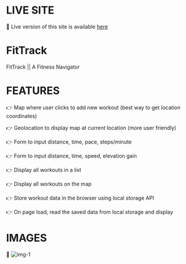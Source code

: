 # LIVE SITE
🔗 Live version of this site is available [here](https://anirbansen17.github.io/FitTrack/)

# FitTrack
FitTrack || A Fitness Navigator


# FEATURES
👉 Map where user clicks to add new workout (best way to get location coordinates) 

👉 Geolocation to display map at current location (more user friendly) 

👉 Form to input distance, time, pace, steps/minute 

👉 Form to input distance, time, speed, elevation gain 

👉 Display all workouts in a list 

👉 Display all workouts on the map 

👉 Store workout data in the browser using local storage API 

👉 On page load, read the saved data from local storage and display 

# IMAGES
📸 ![img-1](./screenshots/image-1.png)
